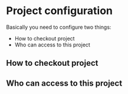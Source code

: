 # Project configuration
Basically you need to configure two things:
* How to checkout project
* Who can access to this project

## How to checkout project

## Who can access to this project